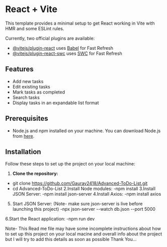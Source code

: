 # React + Vite

This template provides a minimal setup to get React working in Vite with HMR and some ESLint rules.

Currently, two official plugins are available:

- [@vitejs/plugin-react](https://github.com/vitejs/vite-plugin-react/blob/main/packages/plugin-react/README.md) uses [Babel](https://babeljs.io/) for Fast Refresh
- [@vitejs/plugin-react-swc](https://github.com/vitejs/vite-plugin-react-swc) uses [SWC](https://swc.rs/) for Fast Refresh



## Features
- Add new tasks
- Edit existing tasks
- Mark tasks as completed
- Search tasks
- Display tasks in an expandable list format

## Prerequisites
- Node.js and npm installed on your machine. You can download Node.js from [here](https://nodejs.org/).

## Installation
Follow these steps to set up the project on your local machine:

1. **Clone the repository:**
  - git clone https://github.com/Gaurav2418/Advanced-ToDo-List.git
  -  cd Advanced-ToDo-List
2.Install Node modules:
  -npm install
3.Install JSON Server:
  -npm install json-server
4.Install Axios:
  -npm install axios

5. Start JSON Server: (Note- make sure json-server is live before launching this project)
  -npx json-server --watch db.json --port 5000

6.Start the React application:
  -npm run dev





Note- This Read me file may have some incomplete instructions about how to set up this project on your local macine and overall info about the project but I will try to add this details as soon as possible
Thank You...
